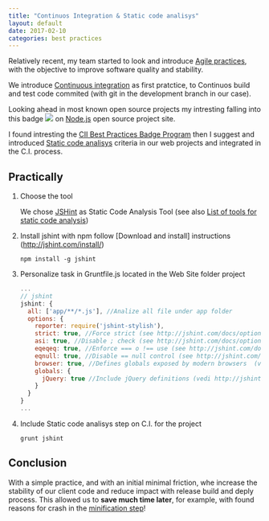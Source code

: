 ```yaml
---
title: "Continuos Integration & Static code analisys"
layout: default
date: 2017-02-10
categories: best practices
---
```


Relatively recent, my team started to look and introduce [Agile practices](https://en.wikipedia.org/wiki/Category:Agile_software_development), with the objective to improve software quality and stability.

We introduce [Continuous integration](https://en.wikipedia.org/wiki/Continuous_integration) as first pratctice, to Continuos build and test code commited (with git in the development branch in our case).

Looking ahead in most known open source projects my intresting falling into this badge <img src="https://bestpractices.coreinfrastructure.org/projects/29/badge"> on [Node.js](https://github.com/nodejs/node) open source project site.

I found intresting the [CII Best Practices Badge Program](https://bestpractices.coreinfrastructure.org/) then I suggest and introduced [Static code analisys](https://github.com/linuxfoundation/cii-best-practices-badge/blob/master/doc/criteria.md#analysis) criteria in our web projects and integrated in the C.I. process.

## Practically

1. Choose the tool

    We chose [JSHint](http://jshint.com/about/) as Static Code Analysis Tool (see also [List of tools for static code analysis](https://en.wikipedia.org/wiki/List_of_tools_for_static_code_analysis))

2. Install jshint with npm follow [Download and install] instructions (http://jshint.com/install/)

    ```
    npm install -g jshint
    ```

3. Personalize task in Gruntfile.js located in the Web Site folder project

    ``` javascript
    ...
    // jshint
    jshint: {
      all: ['app/**/*.js'], //Analize all file under app folder
      options: {
        reporter: require('jshint-stylish'),
        strict: true, //Force strict (see http://jshint.com/docs/options/#strict)
        asi: true, //Disable ; check (see http://jshint.com/docs/options/#asi)
        eqeqeq: true, //Enforce === o !== use (see http://jshint.com/docs/options/#eqeqeq)
        eqnull: true, //Disable == null control (see http://jshint.com/docs/options/#eqnull)
        browser: true, //Defines globals exposed by modern browsers  (vedi http://jshint.com/docs/options/#browser)
        globals: {
          jQuery: true //Include jQuery definitions (vedi http://jshint.com/docs/options/#jquery)
        }
      }
    }
    ...
    ```

4. Include Static code analisys step on C.I. for the project

    ```
    grunt jshint
    ```

## Conclusion

With a simple practice, and with an initial minimal friction, whe increase the stability of our client code and reduce impact with release build and deply process. This allowed us to **save much time later**, for example, with found reasons for crash in the [minification step](https://en.wikipedia.org/wiki/Minification_(programming))!
